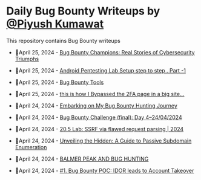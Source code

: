 # Daily Bug Bounty Writeups by [@Piyush Kumawat](https://twitter.com/piyush_supiy) 
This repository contains Bug Bounty writeups

<!-- BLOG-POST-LIST:START -->
 - 💯April 25, 2024 - [Bug Bounty Champions: Real Stories of Cybersecurity Triumphs](https://medium.com/@paritoshblogs/bug-bounty-champions-real-stories-of-cybersecurity-triumphs-35c0c976469a?source=rss------bug_bounty-5) 

 - 💯April 25, 2024 - [Android Pentesting Lab Setup step to step . Part -1](https://medium.com/@adityasingh4180/android-pentesting-lab-setup-step-to-step-part-1-c50d210d118d?source=rss------bug_bounty-5) 

 - 💯April 25, 2024 - [Bug Bounty Tools](https://medium.com/@malishakali2002/bug-bounty-tools-bedcf7b94f8d?source=rss------bug_bounty-5) 

 - 💯April 25, 2024 - [this is how I Bypassed the 2FA page in a big site…](https://medium.com/@hannorayousef/this-is-how-i-bypassed-the-2fa-page-in-a-big-site-77c6a3b7596d?source=rss------bug_bounty-5) 

 - 💯April 24, 2024 - [Embarking on My Bug Bounty Hunting Journey](https://medium.com/@nikhil-/embarking-on-my-bug-bounty-hunting-journey-d4064cd28905?source=rss------bug_bounty-5) 

 - 💯April 24, 2024 - [Bug Bounty Challenge &lpar;final&rpar;: Day 4–24/04/2024](https://wallotry.medium.com/bug-bounty-challenge-final-day-4-24-04-2024-ad138e4d1357?source=rss------bug_bounty-5) 

 - 💯April 24, 2024 - [20.5 Lab: SSRF via flawed request parsing | 2024](https://cyberw1ng.medium.com/20-5-lab-ssrf-via-flawed-request-parsing-2024-77a91ca47898?source=rss------bug_bounty-5) 

 - 💯April 24, 2024 - [Unveiling the Hidden: A Guide to Passive Subdomain Enumeration](https://systemweakness.com/unveiling-the-hidden-a-guide-to-passive-subdomain-enumeration-6f1db9a8bb50?source=rss------bug_bounty-5) 

 - 💯April 24, 2024 - [BALMER PEAK AND BUG HUNTING](https://medium.com/@Progsky/balmer-peak-and-bug-hunting-8ea030eaa4a4?source=rss------bug_bounty-5) 

 - 💯April 24, 2024 - [#1. Bug Bounty POC: IDOR leads to Account Takeover](https://cyb3rmind.medium.com/1-bug-bounty-poc-idor-leads-to-account-takeover-e500701a8004?source=rss------bug_bounty-5) 
<!-- BLOG-POST-LIST:END -->
